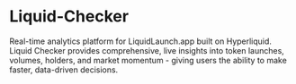 # Liquid-Checker
Real-time analytics platform for LiquidLaunch.app built on Hyperliquid. Liquid Checker provides comprehensive, live insights into token launches, volumes, holders, and market momentum - giving users the ability to make faster, data-driven decisions.

